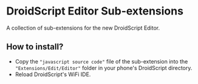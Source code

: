 # DroidScript Editor Sub-extensions

A collection of sub-extensions for the new DroidScript Editor.

## How to install?

- Copy the `"javascript source code"` file of the sub-extension into the `"Extensions/Edit/Editor"` folder in your phone's DroidScript directory.
- Reload DroidScript's WiFi IDE.